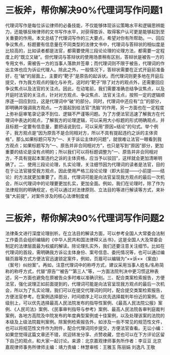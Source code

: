 # 三板斧，帮你解决90%代理词写作问题1

代理词写作是每位诉讼律师的必备技能，不仅能够体现诉讼策略水平和逻辑思辨能力，还能够反映律师的文书写作水平，对获得胜诉、取得客户认可更是能够起到至关重要的作用。本文总结了代理词写作的三大要点，希望对你有所帮助。一、回应争议焦点，标题要有信息量在不同类型的法律文书中，代理词与答辩状的相似度是比较高的，比如读者都是法官，都需要使用三段论论理的论理方法，都需要一定程度上的“既立又破”。但代理词与答辩状的使用场景稍有区别，答辩状是被告一方的专用文书，需被告一方的当事人落款并签章；而代理词则不限于被告，代理词的作出主体也应为诉讼代理人。除此之外，一般情况下，答辩状需要在正式开庭前准备好，在“破”的层面上，主要的“靶子”是原告的起诉状。而代理词则更多地在开庭后提交，作为我方观点的强化与补充，这时的“靶子”除了对方的观点外，还需要回应争议焦点以及法官的关注点。因此，在动笔前，我们需要准确总结争议焦点，以及开庭时法官的关注点，针对对方观点、争议焦点、法官关注点，按照一定的逻辑顺序逐一回应到位，这是代理词中“破”的部分。同时，代理词中还应有“立”的部分，即明确并强调我方观点。一方面起到给法官“洗脑”的作用，另一方面也在一定程度上弥补庭审笔录记录不到位、逻辑不严谨等问题。为了方便法官迅速了解我方在代理词中表达的观点，了解我方的论理逻辑，可以采用大小标题的形式明确观点，并且标题一定要有信息量，要把话说到位，可以采用“原因+结论”的句式。举个例子，我方观点是“因为原告不是合同相对方，所以不具有提起违约之诉的主体资格”，那么如果标题只写为“一、关于诉讼主体的问题”，就很难让法官一眼看到我方观点；如果标题写为“一、原告并非合同相对方”，也只是写到“原因”部分，更加重要的结论是没有点明的；所以我们可以将标题调整为“一、原告并非合同相对方，不具有提起本案违约之诉的主体资格，应当予以驳回”，这样就会更加清晰明确了。二、使用三段论论理，扎实论理，关注细节因为代理词的读者是法官，目的在于让法官接受我方观点，因此使用严格三段论论理（即大前提——小前提——结论）的方法就更加重要了。而且，代理词可能是向法官呈现我方观点的最后一次机会，所以代理词中的论理要更加扎实，更加全面。例如，我们在论理时，除了作为法律规则的明确规定，也可以通过对法律原则、立法目的等进行解读等方式，来补强“大前提”，对案件涉及的核心法律制度或

# 三板斧，帮你解决90%代理词写作问题2

法律条文进行深度论理剖析。在立法目的解读方面，可以参考全国人大常委会法制工作委员会组织编辑的《中华人民共和国法律释义丛书》，这是全国人大及常委会制定的法律层面最为权威的解读。除论理扎实外，我们还要注意关注细节。比如在代理词的首段，需明确我方诉讼主体身份、案号信息、委托情况等，也可以通过编辑页眉等方式方便法官迅速锁定案件，例如，页眉可以编辑为“××诉××（案由）（案号）纠纷案”。再如，注意代理词中的称呼方式，建议采用当事人姓名/名称简称的称呼方式，代替“原告”“被告”“第三人”等，一方面法院判决中更习惯这种表述，另一方面也避免在原被告众多时难以准确识别。三、配合类案检索报告，方便法官，强化说理正如前面提到的，代理词可能是向法官呈现我方观点的最后一次机会，所以为了扎实论理，我们可以在提交代理词的同时，配合提交类案检索报告，方便法官参考。在案例选择部分，时间顺序上可以优先选择裁判年份近的案例。在级别上，可以优先选择最高人民法院发布的指导性案例、《最高人民法院公报》案例、《人民司法》案例、《民事审判指导与参考》案例、最高人民法院各审判庭裁判案例，各地方高院及中院发布的年度典型案例或十佳案例，以及处理该案的法院的本级及上级法院裁判案例。除案例检索报告外，如涉及一些不常见的规范性文件，也可以将规范性文件作为附件，配合代理词同步提交，方便法官查看。无讼小编：如果您觉得这篇文章还不错，欢迎转发分享、点赞收藏，您也可以在下方评论区留下自己的观点，和大家一起讨论。来源：北京嘉观律师事务所作者：李豆豆 北京嘉观律师事务所律师主编：靖力责编：林慧审核：王雅玉 陈丽娟 刘逸凡 王敬

